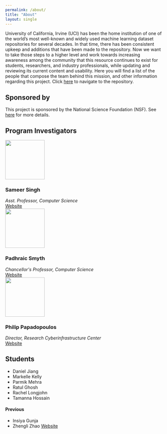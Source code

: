 ```yaml
---
permalink: /about/
title: "About"
layout: single
---
```


University of California, Irvine (UCI) has been the home institution of one of the world’s most well-known and widely used machine learning dataset repositories for several decades. In that time, there has been consistent upkeep and additions that have been made to the repository. Now we want to take those steps to a higher level and work towards increasing awareness among the community that this resource continues to exist for students, researchers, and industry professionals, while updating and reviewing its current content and usability. Here you will find a list of the people that compose the team behind this mission, and other information regarding this project. Click <a href="http://archive.ics.uci.edu/ml/index.php">here</a> to navigate to the repository.

## Sponsored by

This project is sponsored by the National Science Foundation (NSF). See [here](https://www.ics.uci.edu/community/news/view_news?id=1643) for more details.

## Program Investigators

<div>
<img class="align-left" width="125px" src="{{ site.url }}{{ site.baseurl }}/assets/images/sameer-singh.jpg">
<h3>Sameer Singh</h3>
<i>Asst. Professor, Computer Science</i><br>
<a href="http://sameersingh.org" class="btn btn">Website</a>
</div>
<div>
<img class="align-left" width="125px" src="{{ site.url }}{{ site.baseurl }}/assets/images/padhraic-smyth.jpg">
<h3>Padhraic Smyth</h3>
<i>Chancellor's Professor, Computer Science</i><br>
<a href="https://www.ics.uci.edu/~smyth/" class="btn">Website</a>
</div>
<div>
<img class="align-left" width="125px" src="{{ site.url }}{{ site.baseurl }}/assets/images/philip-papadopoulos.jpg">
<h3>Philip Papadopoulos</h3>
<i>Director, Research Cyberinfrastructure Center</i><br>
<a href="https://rcic.uci.edu/people.html" class="btn">Website</a>
</div>

## Students

- Daniel Jiang
- Markelle Kelly
- Parmik Mehra
- Ratul Ghosh
- Rachel Longjohn
- Tamanna Hossain

#### Previous
- Insiya Gunja
- Zhengli Zhao <a href="https://zhengliz.github.io" class="btn">Website</a>
